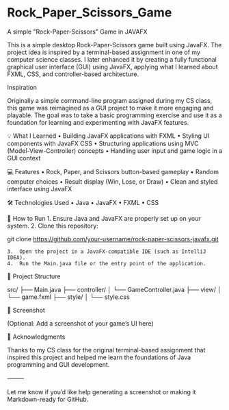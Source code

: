 # Rock_Paper_Scissors_Game
A simple "Rock-Paper-Scissors" Game in JAVAFX


This is a simple desktop Rock-Paper-Scissors game built using JavaFX. The project idea is inspired by a terminal-based assignment in one of my computer science classes. I later enhanced it by creating a fully functional graphical user interface (GUI) using JavaFX, applying what I learned about FXML, CSS, and controller-based architecture.

Inspiration

Originally a simple command-line program assigned during my CS class, this game was reimagined as a GUI project to make it more engaging and playable. The goal was to take a basic programming exercise and use it as a foundation for learning and experimenting with JavaFX features.

💡 What I Learned
	•	Building JavaFX applications with FXML
	•	Styling UI components with JavaFX CSS
	•	Structuring applications using MVC (Model-View-Controller) concepts
	•	Handling user input and game logic in a GUI context

💻 Features
	•	Rock, Paper, and Scissors button-based gameplay
	•	Random computer choices
	•	Result display (Win, Lose, or Draw)
	•	Clean and styled interface using JavaFX

🛠️ Technologies Used
	•	Java
	•	JavaFX
	•	FXML
	•	CSS

🚀 How to Run
	1.	Ensure Java and JavaFX are properly set up on your system.
	2.	Clone this repository:

git clone https://github.com/your-username/rock-paper-scissors-javafx.git


	3.	Open the project in a JavaFX-compatible IDE (such as IntelliJ IDEA).
	4.	Run the Main.java file or the entry point of the application.

📂 Project Structure

src/
├── Main.java
├── controller/
│   └── GameController.java
├── view/
│   └── game.fxml
├── style/
│   └── style.css

📸 Screenshot

(Optional: Add a screenshot of your game’s UI here)

🙌 Acknowledgments

Thanks to my CS class for the original terminal-based assignment that inspired this project and helped me learn the foundations of Java programming and GUI development.

⸻

Let me know if you’d like help generating a screenshot or making it Markdown-ready for GitHub.
